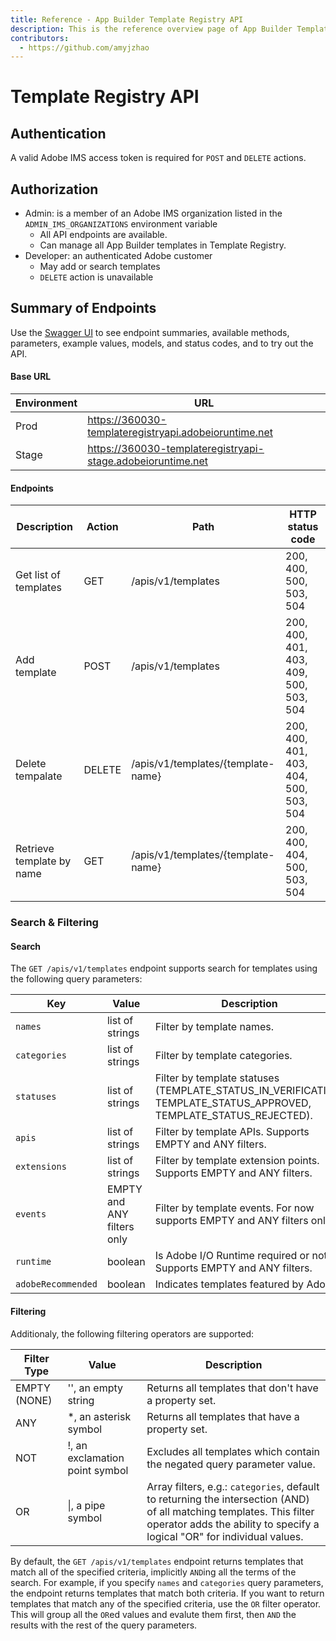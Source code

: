 ```yaml
---
title: Reference - App Builder Template Registry API
description: This is the reference overview page of App Builder Template Registry API.
contributors:
  - https://github.com/amyjzhao
---
```

# Template Registry API

## Authentication

A valid Adobe IMS access token is required for `POST` and `DELETE` actions.

## Authorization

- Admin: is a member of an Adobe IMS organization listed in the `ADMIN_IMS_ORGANIZATIONS` environment variable
  - All API endpoints are available.
  - Can manage all App Builder templates in Template Registry.
- Developer: an authenticated Adobe customer
  - May add or search templates
  - `DELETE` action is unavailable

## Summary of Endpoints

Use the [Swagger UI](/api/index.md) to see endpoint summaries, available methods, parameters, example values, models, and status codes, and to try out the API.

#### Base URL

| Environment | URL |
|---------|----------|
| Prod | https://360030-templateregistryapi.adobeioruntime.net |
| Stage | https://360030-templateregistryapi-stage.adobeioruntime.net |

#### Endpoints

| Description               | Action | Path                              | HTTP status code                       |
|---------------------------|--------|-----------------------------------|----------------------------------------|
| Get list of templates     | GET    | /apis/v1/templates                 | 200, 400, 500, 503, 504                |
| Add template              | POST   | /apis/v1/templates                 | 200, 400, 401, 403, 409, 500, 503, 504 |
| Delete tempalate          | DELETE | /apis/v1/templates/{template-name} | 200, 400, 401, 403, 404, 500, 503, 504 |
| Retrieve template by name | GET    | /apis/v1/templates/{template-name} | 200, 400, 404, 500, 503, 504           |

### Search & Filtering

#### Search

The `GET /apis/v1/templates` endpoint supports search for templates using the following query parameters:

| Key                | Value                      | Description                                                                                                        |
| ------------------ | -------------------------- | ------------------------------------------------------------------------------------------------------------------ |
| `names`            | list of strings            | Filter by template names.                                                                                          |
| `categories`       | list of strings            | Filter by template categories.                                                                                     |
| `statuses`         | list of strings            | Filter by template statuses (TEMPLATE_STATUS_IN_VERIFICATION, TEMPLATE_STATUS_APPROVED, TEMPLATE_STATUS_REJECTED). |
| `apis`             | list of strings            | Filter by template APIs. Supports EMPTY and ANY filters.                                                           |
| `extensions`       | list of strings            | Filter by template extension points. Supports EMPTY and ANY filters.                                               |
| `events`           | EMPTY and ANY filters only | Filter by template events. For now supports EMPTY and ANY filters only.                                            |
| `runtime`          | boolean                    | Is Adobe I/O Runtime required or not? Supports EMPTY and ANY filters.                                              |
| `adobeRecommended` | boolean                    | Indicates templates featured by Adobe.

#### Filtering

Additionaly, the following filtering operators are supported:

| Filter Type  | Value                 | Description                                           |
| ------------ | --------------------- | ----------------------------------------------------- |
| EMPTY (NONE) | '', an empty string   | Returns all templates that don't have a property set. |
| ANY          | *, an asterisk symbol | Returns all templates that have a property set.       |
| NOT          | !, an exclamation point symbol | Excludes all templates which contain the negated query parameter value.|
| OR          | \|, a pipe symbol | Array filters, e.g.: `categories`, default to returning the intersection (AND) of all matching templates. This filter operator adds the ability to specify a logical "OR" for individual values. |

By default, the `GET /apis/v1/templates` endpoint returns templates that match all of the specified criteria, implicitly `AND`ing all the terms of the search. For example, if you specify `names` and `categories` query parameters, the endpoint returns templates that match both criteria. If you want to return templates that match any of the specified criteria, use the `OR` filter operator. This will group all the `OR`ed values and evalute them first, then `AND` the results with the rest of the query parameters.
